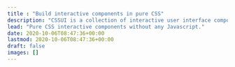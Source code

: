 ```yaml
---
title : "Build interactive components in pure CSS"
description: "CSSUI is a collection of interactive user interface components realized in pure CSS."
lead: "Pure CSS interactive components without any Javascript."
date: 2020-10-06T08:47:36+00:00
lastmod: 2020-10-06T08:47:36+00:00
draft: false
images: []
---
```

